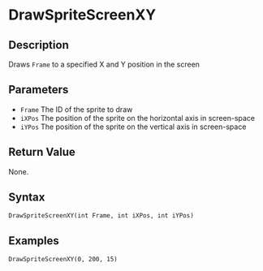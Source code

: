 # DrawSpriteScreenXY

## Description
Draws `Frame` to a specified X and Y position in the screen

## Parameters
- `Frame`
The ID of the sprite to draw
- `iXPos`
The position of the sprite on the horizontal axis in screen-space
- `iYPos`
The position of the sprite on the vertical axis in screen-space

## Return Value
None.

## Syntax
```
DrawSpriteScreenXY(int Frame, int iXPos, int iYPos)
```

## Examples
```
DrawSpriteScreenXY(0, 200, 15)
```